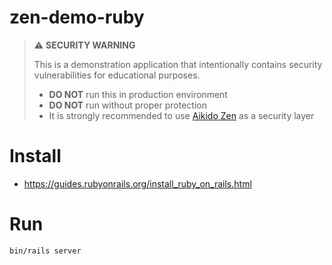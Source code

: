 # zen-demo-ruby

> :warning: **SECURITY WARNING**
>
> This is a demonstration application that intentionally contains security vulnerabilities for educational purposes.
> - **DO NOT** run this in production environment
> - **DO NOT** run without proper protection
> - It is strongly recommended to use [Aikido Zen](https://www.aikido.dev/zen) as a security layer

# Install

- https://guides.rubyonrails.org/install_ruby_on_rails.html

# Run

`bin/rails server`
